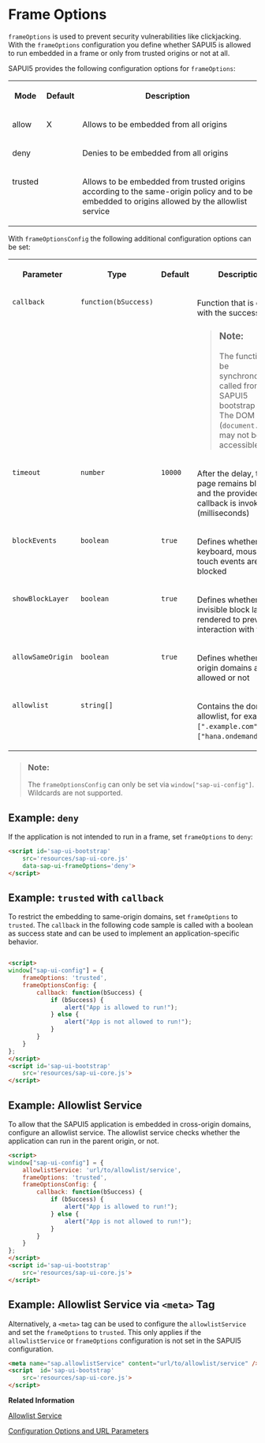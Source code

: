 <!-- loio62d9c4d8f5ad49aa914624af9551beb7 -->

# Frame Options

`frameOptions` is used to prevent security vulnerabilities like clickjacking. With the `frameOptions` configuration you define whether SAPUI5 is allowed to run embedded in a frame or only from trusted origins or not at all.

SAPUI5 provides the following configuration options for `frameOptions`:


<table>
<tr>
<th valign="top">

Mode



</th>
<th valign="top">

Default



</th>
<th valign="top">

Description



</th>
</tr>
<tr>
<td valign="top">

allow



</td>
<td valign="top">

X



</td>
<td valign="top">

Allows to be embedded from all origins



</td>
</tr>
<tr>
<td valign="top">

deny



</td>
<td valign="top">



</td>
<td valign="top">

Denies to be embedded from all origins



</td>
</tr>
<tr>
<td valign="top">

trusted



</td>
<td valign="top">



</td>
<td valign="top">

Allows to be embedded from trusted origins according to the same-origin policy and to be embedded to origins allowed by the allowlist service



</td>
</tr>
</table>

With `frameOptionsConfig` the following additional configuration options can be set:


<table>
<tr>
<th valign="top">

Parameter



</th>
<th valign="top">

Type



</th>
<th valign="top">

Default



</th>
<th valign="top">

Description



</th>
</tr>
<tr>
<td valign="top">

 `callback` 



</td>
<td valign="top">

 `function(bSuccess)` 



</td>
<td valign="top">



</td>
<td valign="top">

Function that is called with the success state

> ### Note:  
> The function can be synchronously called from the SAPUI5 bootstrap script. The DOM \(`document.body`\) may not be accessible.



</td>
</tr>
<tr>
<td valign="top">

 `timeout` 



</td>
<td valign="top">

 `number` 



</td>
<td valign="top">

 `10000` 



</td>
<td valign="top">

After the delay, the page remains blocked and the provided callback is invoked \(milliseconds\)



</td>
</tr>
<tr>
<td valign="top">

 `blockEvents` 



</td>
<td valign="top">

 `boolean` 



</td>
<td valign="top">

 `true` 



</td>
<td valign="top">

Defines whether keyboard, mouse and touch events are blocked



</td>
</tr>
<tr>
<td valign="top">

 `showBlockLayer` 



</td>
<td valign="top">

 `boolean` 



</td>
<td valign="top">

 `true` 



</td>
<td valign="top">

Defines whether an invisible block layer is rendered to prevent interaction with the UI



</td>
</tr>
<tr>
<td valign="top">

 `allowSameOrigin` 



</td>
<td valign="top">

 `boolean` 



</td>
<td valign="top">

 `true` 



</td>
<td valign="top">

Defines whether same origin domains are allowed or not



</td>
</tr>
<tr>
<td valign="top">

 `allowlist` 



</td>
<td valign="top">

 `string[]` 



</td>
<td valign="top">



</td>
<td valign="top">

Contains the domain allowlist, for example `[".example.com"]`, `["hana.ondemand.com"]`.



</td>
</tr>
</table>

> ### Note:  
> The `frameOptionsConfig` can only be set via `window["sap-ui-config"]`. Wildcards are not supported.



## Example: `deny`

If the application is not intended to run in a frame, set `frameOptions` to `deny`:

```html
<script id='sap-ui-bootstrap'
    src='resources/sap-ui-core.js'
    data-sap-ui-frameOptions='deny'>
</script>
```



## Example: `trusted` with `callback` 

To restrict the embedding to same-origin domains, set `frameOptions` to `trusted`. The `callback` in the following code sample is called with a boolean as success state and can be used to implement an application-specific behavior.

```html

<script>
window["sap-ui-config"] = {
    frameOptions: 'trusted',
    frameOptionsConfig: {
        callback: function(bSuccess) {
            if (bSuccess) {
                alert("App is allowed to run!");
            } else {
                alert("App is not allowed to run!");
            }
        }
    }
};
</script>
<script id='sap-ui-bootstrap'
    src='resources/sap-ui-core.js'>
</script>
```



## Example: Allowlist Service

To allow that the SAPUI5 application is embedded in cross-origin domains, configure an allowlist service. The allowlist service checks whether the application can run in the parent origin, or not.

```html
<script>
window["sap-ui-config"] = {
    allowlistService: 'url/to/allowlist/service',
    frameOptions: 'trusted',
    frameOptionsConfig: {
        callback: function(bSuccess) {
            if (bSuccess) {
                alert("App is allowed to run!");
            } else {
                alert("App is not allowed to run!");
            }
        }
    }
};
</script>
<script id='sap-ui-bootstrap'
    src='resources/sap-ui-core.js'>
</script>
```



## Example: Allowlist Service via `<meta>` Tag

Alternatively, a `<meta>` tag can be used to configure the `allowlistService` and set the `frameOptions` to `trusted`. This only applies if the `allowlistService` or `frameOptions` configuration is not set in the SAPUI5 configuration.

```html
<meta name="sap.allowlistService" content="url/to/allowlist/service" />
<script  id='sap-ui-bootstrap'
    src='resources/sap-ui-core.js'>
</script>
```

**Related Information**  


[Allowlist Service](allowlist-service-d04a6d4.md "SAPUI5 supports the configuration of a central allowlist service.")

[Configuration Options and URL Parameters](../04_Essentials/configuration-options-and-url-parameters-91f2d03.md "The complete list of configuration options available in SAPUI5 can be found in the API Reference under sap.ui.core.Configuration. The following table shows a subset of the available configuration options.")


